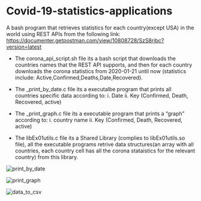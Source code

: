 # Covid-19-statistics-applications
A bash program that retrieves statistics for each country(except USA) in the world using REST APIs from the following link: https://documenter.getpostman.com/view/10808728/SzS8rjbc?version=latest

- The corona_api_script.sh file its a bash script that downloads the countries names that the REST API supports, 
and then for each country downloads the corona statistics from 2020-01-21 until now (statistics include: Active,Confirmed,Deaths,Date,Recovered).


- The _print_by_date.c file its a executalbe program that prints all countries specific data according to:
i. Date
ii. Key (Confirmed, Death, Recovered, active)

- The _print_graph.c file its a executable program that prints a “graph” according to:
i.	country name
ii.	Key (Confirmed, Death, Recovered, active)


- The libEx01utils.c file its a Shared Library (complies to libEx01utils.so file), all the executable programs retrive data structures(an array with all countries, each country cell has all the corona stataistics for the relevant country) from this library.

![print_by_date](https://user-images.githubusercontent.com/62330191/101274551-b921d380-37a7-11eb-8aaf-6f903c9e6687.PNG)

![print_graph](https://user-images.githubusercontent.com/62330191/101274603-47965500-37a8-11eb-8b52-2fa2b7e39b61.png)

![data_to_csv](https://user-images.githubusercontent.com/62330191/101274620-63016000-37a8-11eb-957b-a35405434557.png)

